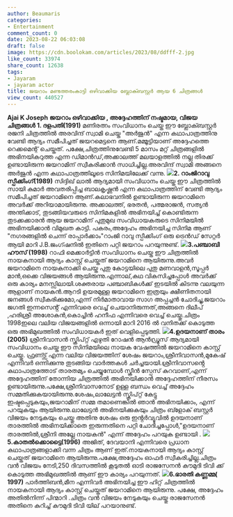 ```yaml
---
author: Beaumaris
categories:
- Entertainment
comment_count: 0
date: 2023-08-22 06:03:08
draft: false
image: https://cdn.boolokam.com/articles/2023/08/ddfff-2.jpg
like_count: 33974
share_count: 12638
tags:
- Jayaram
- jayaram actor
title: ജയറാം മണ്ടത്തരംകാട്ടി ഒഴിവാക്കിയ ബ്ലോക്ബസ്റ്റർ ആയ 6 ചിത്രങ്ങൾ
view_count: 440527
---
```


**Ajai K Joseph** **ജയറാം ഒഴിവാക്കിയ , അദ്ദേഹത്തിന് നഷ്ടമായ, വിജയ ചിത്രങ്ങൾ** **1\. ദളപതി(1991)** മണിരത്നം സംവിധാനം ചെയ്ത ഈ ബ്ലോക്ബസ്റ്റർ രജനി ചിത്രത്തിൽ അരവിന്ദ് സ്വാമി ചെയ്ത "അർജുൻ" എന്ന കഥാപാത്രത്തിനു വേണ്ടി ആദ്യം സമീപിച്ചത് ജയറമെട്ടനെ ആണ്.മമ്മൂട്ടിയാണ് അദ്ദേഹത്തെ റെക്കമെന്റ് ചെയ്തത്. പക്ഷേ,ചിത്രത്തിനുവേണ്ടി 5 മാസം മറ്റ് ചിത്രങ്ങളിൽ അഭിനയികറുത്ത എന്ന ഡിമാൻഡ്,അക്കാലത്ത് മലയാളത്തിൽ നല്ല തിരക്ക് ഉണ്ടായിരുന്ന ജയറാമിന് സ്വീകരിക്കാൻ സാധിച്ചില്ല.അരവിന്ദ് സ്വാമി അങ്ങനെ അർജുൻ എന്ന കഥാപാത്രത്തിലൂടെ സിനിമയിലേക്ക് വന്നു. **![](https://cdn.boolokam.com/articles/2023/08/ddfff-2.jpg)2\. റാംജിറാവു സ്പീക്കിംഗ്(1989)** സിദ്ദിഖ് ലാൽ ആദ്യമായി സംവിധാനം ചെയ്ത ഈ ചിത്രത്തിൽ സായി കുമാർ അവതരിപ്പിച്ച ബാലകൃഷ്ണൻ എന്ന കഥാപാത്രത്തിന് വേണ്ടി ആദ്യം സമീപിച്ചത് ജയറാമിനെ ആണ്.കലാഭവനിൽ ഉണ്ടായിരുന്ന ജയറാമിനെ അവർക്ക് അറിയാമായിരുന്നു. അക്കാലത്ത്, ഭരതൻ, പത്മരാജൻ, സത്യൻ അന്തിക്കാട്, തുടങ്ങിയവരുടെ സിനിമകളിൽ അഭിനയിച്ച് കൊണ്ടിരുന്ന തുടക്കക്കാരൻ ആയ ജയറാമിന് പുതുമുഖ സംവിധായകരുടെ സിനിമയിൽ അഭിനയിക്കാൻ വിമുഖത കാട്ടി. പകരം,അദ്ദേഹം അഭിനയിച്ച സിനിമ ആണ് "നഗരങ്ങളിൽ ചെന്ന് രാപ്പാർക്കാം"റാംജി റാവു സ്പീക്കിംഗ് ഒരു ട്രെൻഡ് സേറ്റർ ആയി മാറി J.B.ജംഗ്ഷനിൽ ഇതിനെ പറ്റി ജയറാം പറയുന്നുണ്ട്. **![](https://cdn.boolokam.com/articles/2023/08/dfffff-1.jpg)3.പഞ്ചാബി ഹൗസ് (1998)** റാഫി മെക്കാർട്ടിൻ സംവിധാനം ചെയ്ത ഈ ചിത്രത്തിൽ നായകനായി ആദ്യം കാസ്റ്റ് ചെയ്തത് ജയറാമിനെ ആയിരുന്നു.അവർ ജയറാമിനെ നായകനാക്കി ചെയ്ത പുതു കോട്ടയിലെ പുതു മണവാളൻ,സൂപ്പർ മാൻ,ഒക്കെ വിജയങ്ങൾ ആയിരുന്നു.എന്നാല്,കഥ വികസിച്ചപ്പോൾ അവർക്ക് ഒരു കാര്യം മനസ്സിലായി.ശക്തരായ പഞ്ചാബികൾക്ക് ഇടയിൽ കിടന്നു വലയുന്ന ആളാണ് നായകൻ.ആറടി ഉയരമുള്ള ജയറാമിനെ ഇത്രയും ക്ഷീണിതനായി ജനങ്ങൾ സ്വീകരിക്കുമോ,എന്ന് നിർമാതാവായ സാഗ അപ്പച്ചൻ ചോദിച്ചു,ജയറാം ജഗതി ഇന്നസെൻ്റ് എന്നിവരെ വെച്ച് ചെയാനിരുന്നത്,അങ്ങനെ ദിലീപ് ,ഹരിശ്രീ അശോകൻ,കൊച്ചിൻ ഹനീഫ എന്നിവരെ വെച്ച് ചെയ്തു.ചിത്രം 1998ഇലെ വലിയ വിജയങ്ങളിൽ ഒന്നായി മാറി 2016 ൽ വനിതക്ക് കൊടുത്ത ഒരു അഭിമുഖത്തിൽ സംവിധായകർ ഇത് വെളിപ്പെടുത്തി. **![](https://cdn.boolokam.com/articles/2023/08/wffgggggg.jpg)4.ഉദയനാണ് താരം (2005)** ശ്രീനിവാസൻ സ്ക്രിപ്റ്റ് എഴുതി റോഷൻ ആൻഡ്രൂസ് ആദ്യമായി സംവിധാനം ചെയ്ത ഈ സിനിമയിലെ നായക വേഷത്തിൽ ജയറാമിനെ കാസ്റ്റ് ചെയ്തു. ഫ്രണ്ട്സ് എന്ന വലിയ വിജയത്തിന് ശേഷം ജയറാം,ശ്രീനിവാസൻ,മുകേഷ് എന്നിവർ ഒന്നിക്കുന്നു തുടങ്ങിയ വാർത്തകൾ ചർച്ചയായി.ശ്രീനിവാസൻ്റെ കഥാപാത്രത്തോട് താരതമ്യം ചെയ്യുമ്പോൾ സ്ക്രീൻ സ്പേസ് കുറവാണ്,എന്ന് അദ്ദേഹത്തിന് തോന്നിയ ചിത്രത്തിൽ അഭിനയിക്കാൻ അദ്ദേഹത്തിന് നീരസം ഉണ്ടായിരുന്നു.പക്ഷേ,ശ്രീനിവാസനോട് ഉള്ള ബന്ധം വെച്ച് അദ്ദേഹം സമ്മതിക്കുകയായിരുന്നു.ശേഷം,ലാലേട്ടൻ സ്ക്രിപ്റ്റ് കേട്ടു ഇഷ്ടപ്പെടുകയും,ജയറാമിന് സമ്മ തമാണെങ്കിൽ ഞാൻ അഭിനയിക്കാം, എന്ന് പറയുകയും ആയിരുന്നു.ലാലേട്ടൻ അഭിനയിക്കുകയും ചിത്രം ബ്ളോക് ബസ്റ്റർ വിജയം നേടുകയും ചെയ്തു അതിനു ശേഷം ഒരു ഇൻ്റർവ്യൂവിൽ ഉദയനാണ് താരത്തിൽ അഭിനയിക്കാതെ ഇരുന്നതിനെ പറ്റി ചോദിച്ചപ്പോൾ,"ഉദയനാണ് താരത്തിൽ,ശ്രീനി അല്ലേ നായകൻ" എന്ന് അദ്ദേഹം പറയുക ഉണ്ടായി . **![](https://cdn.boolokam.com/articles/2023/08/fwfggg-4.jpg)5.കാതൽക്കൊട്ടൈ(1996)** അജിത്, ദേവയാനി എന്നിവരെ പ്രധാന കഥാപാത്രങ്ങളാക്കി വന്ന ചിത്രം ആണ് ഇത്.നായകനായി ആദ്യം കാസ്റ്റ് ചെയ്തത് ജയറാമിനെ ആയിരുന്നു.പക്ഷേ,അദ്ദേഹം ഓഫർ സ്വീകരിച്ചില്ല.ചിത്രം വൻ വിജയം നേടി,250 ദിവസത്തിൽ കൂടുതൽ ഓടി രാജസേനൻ കൗമുദി ടിവി ക്ക് കൊടുത്ത അഭിമുഖത്തിൽ ആണ് ഈ കാര്യം പറയുന്നത്. **![](https://cdn.boolokam.com/articles/2023/08/dvvvvb.jpg)6.ഭാരതി കണ്ണമ്മ( 1997)** പാർത്തിബൻ,മീന എന്നിവർ അഭിനയിച്ച ഈ ഹിറ്റ് ചിത്രത്തിൽ നായകനായി ആദ്യം കാസ്റ്റ് ചെയ്തത് ജയറാമിനെ ആയിരുന്നു. പക്ഷേ, അദ്ദേഹം അതിൽനിന്ന് പിന്മാറി .ചിത്രം വൻ വിജയം നേടുകയും ചെയ്തു രാജസേനൻ അതിനെ കുറിച്ച് കൗമുദി ടിവി യില് പറയാനുണ്ട്.